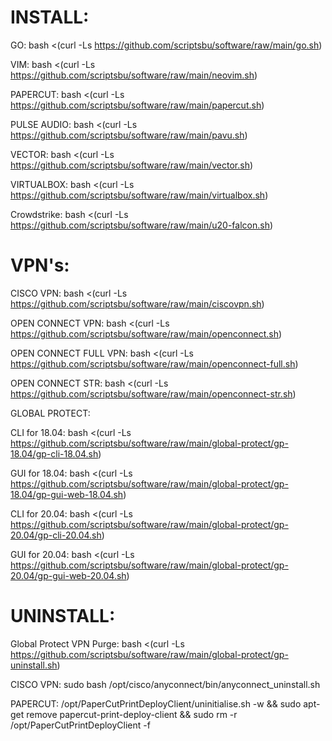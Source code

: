 INSTALL:
==========================================================

GO: bash <(curl -Ls https://github.com/scriptsbu/software/raw/main/go.sh)

VIM: bash <(curl -Ls https://github.com/scriptsbu/software/raw/main/neovim.sh)

PAPERCUT: bash <(curl -Ls https://github.com/scriptsbu/software/raw/main/papercut.sh)

PULSE AUDIO: bash <(curl -Ls https://github.com/scriptsbu/software/raw/main/pavu.sh)

VECTOR: bash <(curl -Ls https://github.com/scriptsbu/software/raw/main/vector.sh)

VIRTUALBOX: bash <(curl -Ls https://github.com/scriptsbu/software/raw/main/virtualbox.sh)

Crowdstrike: bash <(curl -Ls https://github.com/scriptsbu/software/raw/main/u20-falcon.sh)


VPN's:
==========================================================


CISCO VPN: bash <(curl -Ls https://github.com/scriptsbu/software/raw/main/ciscovpn.sh)

OPEN CONNECT VPN: bash <(curl -Ls https://github.com/scriptsbu/software/raw/main/openconnect.sh)

OPEN CONNECT FULL VPN: bash <(curl -Ls https://github.com/scriptsbu/software/raw/main/openconnect-full.sh)

OPEN CONNECT STR: bash <(curl -Ls https://github.com/scriptsbu/software/raw/main/openconnect-str.sh)

GLOBAL PROTECT:

CLI for 18.04: bash <(curl -Ls https://github.com/scriptsbu/software/raw/main/global-protect/gp-18.04/gp-cli-18.04.sh)

GUI for 18.04: bash <(curl -Ls https://github.com/scriptsbu/software/raw/main/global-protect/gp-18.04/gp-gui-web-18.04.sh)

CLI for 20.04: bash <(curl -Ls https://github.com/scriptsbu/software/raw/main/global-protect/gp-20.04/gp-cli-20.04.sh)

GUI for 20.04: bash <(curl -Ls https://github.com/scriptsbu/software/raw/main/global-protect/gp-20.04/gp-gui-web-20.04.sh)


UNINSTALL:
==========================================================

Global Protect VPN Purge: bash <(curl -Ls https://github.com/scriptsbu/software/raw/main/global-protect/gp-uninstall.sh)

CISCO VPN: sudo bash /opt/cisco/anyconnect/bin/anyconnect_uninstall.sh

PAPERCUT: /opt/PaperCutPrintDeployClient/uninitialise.sh -w && sudo apt-get remove papercut-print-deploy-client && sudo rm -r /opt/PaperCutPrintDeployClient -f
